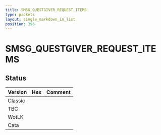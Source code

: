 ```yaml
---
title: SMSG_QUESTGIVER_REQUEST_ITEMS
type: packets
layout: single_markdown_in_list
position: 396
---
```


# SMSG_QUESTGIVER_REQUEST_ITEMS

## Status

Version | Hex | Comment
---------- | ---------- | ---------- 
Classic |  |  
TBC |  |  
WotLK |  |  
Cata |  |  

